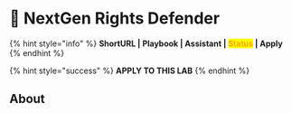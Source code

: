 # 🚧 NextGen Rights Defender

{% hint style="info" %}
**ShortURL | Playbook | Assistant | **<mark style="color:orange;">**Status**</mark>** | Apply**
{% endhint %}

{% hint style="success" %}
**APPLY TO THIS LAB**
{% endhint %}

## About



